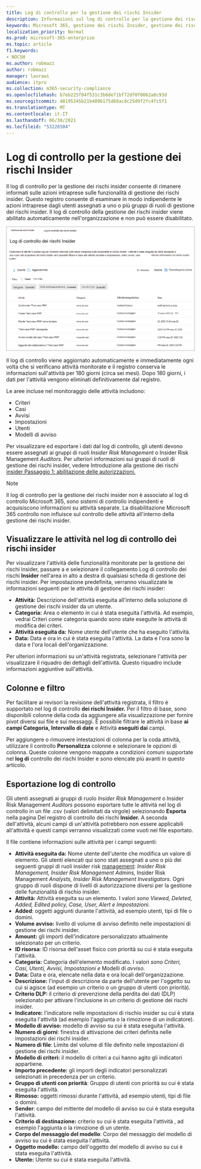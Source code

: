 ```yaml
---
title: Log di controllo per la gestione dei rischi Insider
description: Informazioni sul log di controllo per la gestione dei rischi insider Microsoft 365
keywords: Microsoft 365, gestione dei rischi Insider, gestione dei rischi, conformità
localization_priority: Normal
ms.prod: microsoft-365-enterprise
ms.topic: article
f1.keywords:
- NOCSH
ms.author: robmazz
author: robmazz
manager: laurawi
audience: itpro
ms.collection: m365-security-compliance
ms.openlocfilehash: b7eb225f04f531c3b6de71bf72df0f8062a8c93d
ms.sourcegitcommit: 48195345b21b409b175d68acdc25d9f2fc4fc5f1
ms.translationtype: MT
ms.contentlocale: it-IT
ms.lasthandoff: 06/30/2021
ms.locfileid: "53226504"
---
```

# <a name="insider-risk-management-audit-log"></a>Log di controllo per la gestione dei rischi Insider

Il log di controllo per la gestione dei rischi insider consente di rimanere informati sulle azioni intraprese sulle funzionalità di gestione dei rischi insider. Questo registro consente di esaminare in modo indipendente le azioni intraprese dagli utenti assegnati a uno o più gruppi di ruoli di gestione dei rischi insider. Il log di controllo della gestione dei rischi insider viene abilitato automaticamente nell'organizzazione e non può essere disabilitato.

![Log di controllo per la gestione dei rischi Insider](../media/insider-risk-audit-log.png)

Il log di controllo viene aggiornato automaticamente e immediatamente ogni volta che si verificano attività monitorate e il registro conserva le informazioni sull'attività per 180 giorni (circa sei mesi). Dopo 180 giorni, i dati per l'attività vengono eliminati definitivamente dal registro.

Le aree incluse nel monitoraggio delle attività includono:

- Criteri
- Casi
- Avvisi
- Impostazioni
- Utenti
- Modelli di avviso

Per visualizzare ed esportare i dati dal log di controllo, gli utenti devono essere assegnati ai gruppi di ruoli *Insider Risk Management* o Insider Risk Management *Auditors.* Per ulteriori informazioni sui gruppi di ruoli di gestione dei rischi insider, vedere Introduzione alla gestione dei rischi [insider Passaggio 1: abilitazione delle autorizzazioni.](insider-risk-management-configure.md#step-1-enable-permissions-for-insider-risk-management)

> [!NOTE]
> Il log di controllo per la gestione dei rischi insider non è associato al log di controllo Microsoft 365, sono sistemi di controllo indipendenti e acquisiscono informazioni su attività separate. La disabilitazione Microsoft 365 controllo non influisce sul controllo delle attività all'interno della gestione dei rischi insider.

## <a name="view-activity-in-the-insider-risk-audit-log"></a>Visualizzare le attività nel log di controllo dei rischi insider

Per visualizzare l'attività delle funzionalità monitorate per la gestione dei rischi insider, passare a e selezionare il collegamento Log di controllo dei rischi **Insider** nell'area in alto a destra di qualsiasi scheda di gestione dei rischi insider. Per impostazione predefinita, verranno visualizzate le informazioni seguenti per le attività di gestione dei rischi insider:

- **Attività:** Descrizione dell'attività eseguita all'interno della soluzione di gestione dei rischi insider da un utente.
- **Categoria:** Area o elemento in cui è stata eseguita l'attività. Ad esempio, vedrai Criteri *come* categoria quando sono state eseguite le attività di modifica dei criteri.
- **Attività eseguita da:** Nome utente dell'utente che ha eseguito l'attività.
- **Data:** Data e ora in cui è stata eseguita l'attività. La data e l'ora sono la data e l'ora locali dell'organizzazione.

Per ulteriori informazioni su un'attività registrata, selezionare l'attività per visualizzare il riquadro dei dettagli dell'attività. Questo riquadro include informazioni aggiuntive sull'attività.

## <a name="columns-and-filtering"></a>Colonne e filtro

Per facilitare ai revisori la revisione dell'attività registrata, il filtro è supportato nel log di controllo **dei rischi Insider.** Per il filtro di base, sono disponibili colonne della coda da aggiungere alla visualizzazione per fornire pivot diversi sui file e sui messaggi. È possibile filtrare le attività in base **ai campi Categoria, Intervallo di date** e Attività **eseguiti dai** campi.

Per aggiungere o rimuovere intestazioni di colonna per la coda attività, utilizzare il controllo **Personalizza** colonne e selezionare le opzioni di colonna. Queste colonne vengono mappate a condizioni comuni supportate nel **log di** controllo dei rischi Insider e sono elencate più avanti in questo articolo.

## <a name="audit-log-export"></a>Esportazione log di controllo

Gli utenti assegnati ai gruppi di ruolo *Insider Risk Management* o Insider Risk Management *Auditors* possono esportare tutte le attività nel log di controllo in un file .csv (valori delimitati da virgole) selezionando **Esporta** nella pagina Del registro di controllo dei rischi **Insider.** A seconda dell'attività, alcuni campi di un'attività potrebbero non essere applicabili all'attività e questi campi verranno visualizzati come vuoti nel file esportato.

Il file contiene informazioni sulle attività per i campi seguenti:

- **Attività eseguita da:** Nome utente dell'utente che modifica un valore di elemento. Gli utenti elencati qui sono stati assegnati a uno o più dei seguenti gruppi di ruoli insider risk [management](insider-risk-management-configure.md#step-1-enable-permissions-for-insider-risk-management): *Insider Risk Management,* *Insider Risk Management Admins,* Insider Risk Management *Analysts,* *Insider Risk Management Investigators*. Ogni gruppo di ruoli dispone di livelli di autorizzazione diversi per la gestione delle funzionalità di rischio insider.
- **Attività:** Attività eseguita su un elemento. I valori *sono Viewed, Deleted, Added, Edited policy, Case, User, Alert* *e Impostazioni.*
- **Added**: oggetti aggiunti durante l'attività, ad esempio utenti, tipi di file o domini.
- **Volume avviso:** livello di volume di avviso definito nelle impostazioni di gestione dei rischi insider.
- **Amount:** gli importi dell'indicatore personalizzato attualmente selezionato per un criterio.
- **ID risorsa**: ID risorsa dell'asset fisico con priorità su cui è stata eseguita l'attività.
- **Categoria:** Categoria dell'elemento modificato. I valori *sono Criteri, Casi, Utenti, Avvisi, Impostazioni e* Modelli di *avviso.*
- **Data:** Data e ora, elencate nella data e ora locali dell'organizzazione.
- **Descrizione:** l'input di descrizione da parte dell'utente per l'oggetto su cui si agisce (ad esempio un criterio o un gruppo di utenti con priorità).
- **Criterio DLP:** il criterio di prevenzione della perdita dei dati (DLP) selezionato per attivare l'inclusione in un criterio di gestione dei rischi insider.
- **Indicatore:** l'indicatore nelle impostazioni di rischio insider su cui è stata eseguita l'attività (ad esempio l'aggiunta o la rimozione di un indicatore).
- **Modello di avviso:** modello di avviso su cui è stata eseguita l'attività.
- **Numero di giorni**: finestra di attivazione dei criteri definita nelle impostazioni dei rischi insider.
- **Numero di file**: Limite del volume di file definito nelle impostazioni di gestione dei rischi insider.
- **Modello di criteri:** il modello di criteri a cui hanno agito gli indicatori appartiene.
- **Importo precedente:** gli importi degli indicatori personalizzati selezionati in precedenza per un criterio.
- **Gruppo di utenti con priorità**: Gruppo di utenti con priorità su cui è stata eseguita l'attività.
- **Rimosso:** oggetti rimossi durante l'attività, ad esempio utenti, tipi di file o domini.
- **Sender**: campo del mittente del modello di avviso su cui è stata eseguita l'attività.
- **Criterio di destinazione:** criterio su cui è stata eseguita l'attività , ad esempio l'aggiunta o la rimozione di un utente.
- **Corpo del messaggio del modello**: Corpo del messaggio del modello di avviso su cui è stata eseguita l'attività.
- **Oggetto modello:** campo dell'oggetto del modello di avviso su cui è stata eseguita l'attività.
- **Utente:** Utente su cui è stata eseguita l'attività.
